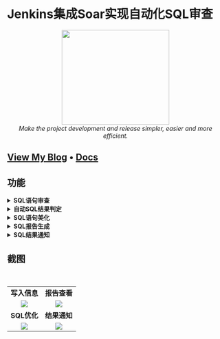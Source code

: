 # Jenkins集成Soar实现自动化SQL审查


<div style="text-align: center"></div>
  <p align="center">
  <img src="https://user-images.githubusercontent.com/42825450/193456424-cb4d255b-c87c-48bc-958c-f45acdc9ee21.png" width="250px" height="220px">
      <br>
      <i>Make the project development and release simpler, easier and more efficient.</i>
  </p>
</div>

<h2>
  <a href="https://www.dqzboy.com/">View My Blog</a>
  <span> • </span>
  <a href="https://www.dqzboy.com/2401.html">Docs</a>
</h2>

## 功能

<details>
  <summary><b> SQL语句审查</b></summary>
</details>

<details>
  <summary><b> 自动SQL结果判定</b></summary>
</details>

<details>
  <summary><b> SQL语句美化</b></summary>
</details>

<details>
  <summary><b> SQL报告生成</b></summary>
</details>

<details>
  <summary><b> SQL结果通知</b></summary>
</details>

## 截图

<br>
<table>
    <tr>
      <td width="50%" align="center"><b>写入信息</b></td>
      <td width="50%" align="center"><b>报告查看</b></td>
    </tr>
    <tr>
        <td width="50%" align="center"><img src="https://user-images.githubusercontent.com/42825450/187132248-3247dafc-feb0-403f-94ed-5543d6213aee.png?raw=true"></td>
        <td width="50%" align="center"><img src="https://user-images.githubusercontent.com/42825450/187132275-c49f8d8b-9297-40b0-89c0-c3496cdb3e1d.png?raw=true"></td>
    </tr>
    <tr>
      <td width="50%" align="center"><b>SQL优化</b></td>
      <td width="50%" align="center"><b>结果通知</b></td>
    </tr>
        <td width="50%" align="center"><img src="https://user-images.githubusercontent.com/42825450/187132304-402fb809-aadb-4a68-91c9-db75a30ef84b.png?raw=true"></td>
        <td width="50%" align="center"><img src="https://user-images.githubusercontent.com/42825450/187132325-3110af12-fb83-4ed2-b5bd-4bb89ad18332.png?raw=true"></td>
    <tr>
    </tr>
</table>
